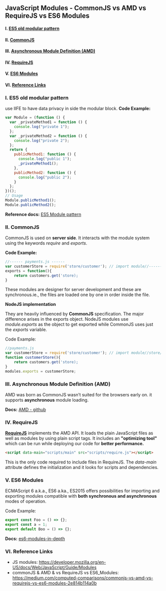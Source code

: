 ## JavaScript Modules - CommonJS vs AMD vs RequireJS vs ES6 Modules

#### I. [ES5 old modular pattern](#question1)

#### II. [ CommonJS](#question2)

#### III. [Asynchronous Module Definition (AMD)](#question3)

#### IV. [RequireJS](#question4)

#### V. [ES6 Modules](#question5)

#### VI. [Reference Links](#question6)

<div id="question1" />

### I. ES5 old modular pattern

use IIFE to have data privacy in side the modular block.
**Code Example:**

```js
var Module = (function () {
  var _privateMethod1 = function () {
    console.log("private 1");
  };
  var _privateMethod2 = function () {
    console.log("private 2");
  };
  return {
    publicMethod1: function () {
      console.log("public 1");
      _privateMethod1();
    },
    publicMethod2: function () {
      console.log("public 2");
    }
  };
})();
// Usage
Module.publicMethod1();
Module.publicMethod2();
```

**Reference docs:** [ES5 Module pattern](https://gist.github.com/0bie/aa52302f5e810c02f404ae73fc443c11)

<div id="question2" />

### II. CommonJS

CommonJS is used on **server side**. It interacts with the module system using the keywords _require_ and _exports_.

**Code Example:**

```js
//------ payments.js ------
var customerStore = require('store/customer'); // import module//------ store/customer.js ------
exports = function(){
    return customers.get('store);
}
```

These modules are designer for server development and these are synchronous.ie., the files are loaded one by one in order inside the file.

**NodeJS implementation**

They are heavily influenced by **CommonJS** specification. The major difference arises in the exports object. NodeJS modules use _module.exports_ as the object to get exported while CommonJS uses just the _exports_ variable.

Code Example:

```js
//payments.js
var customerStore = require('store/customer'); // import module//store/customer.js
function customerStore(){
    return customers.get('store);
}
modules.exports = customerStore;
```

<div id="question3" />

### III. Asynchronous Module Definition (AMD)

AMD was born as CommonJS wasn’t suited for the browsers early on. it supports **asynchronous** module loading.

**Docs:** [AMD - github](https://github.com/amdjs/amdjs-api/wiki/AMD)

<div id="question4" />

### IV. RequireJS

**[RequireJS](https://requirejs.org/)** implements the AMD API. It loads the plain JavaScript files as well as modules by using plain script tags. It includes an **"optimizing tool"** which can be run while deploying our code for **better performance.**

```html
<script data-main="scripts/main" src="scripts/require.js"></script>
```

This is the only code required to include files in RequireJS. The _data-main_ attribute defines the initialization and it looks for scripts and dependencies.

<div id="question5" />

### V. ES6 Modules

ECMAScript 6 a.k.a., ES6 a.ka., ES2015 offers possibilities for importing and exporting modules compatible with **both synchronous and asynchronous** modes of operation.

Code Example:

```js
export const Foo = () => {};
export const a = 1;
export default Boo = () => {};
```

**Docs:** [es6-modules-in-depth](https://hacks.mozilla.org/2015/08/es6-in-depth-modules/)

<div id="question6" />

### VI. Reference Links

- JS modules: https://developer.mozilla.org/en-US/docs/Web/JavaScript/Guide/Modules
- commonJS & AMD & vs RequireJS vs ES6_Modules: https://medium.com/computed-comparisons/commonjs-vs-amd-vs-requirejs-vs-es6-modules-2e814b114a0b
